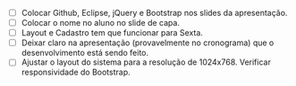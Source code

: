 - [ ] Colocar Github, Eclipse, jQuery e Bootstrap nos slides da apresentação.
- [ ] Colocar o nome no aluno no slide de capa.
- [ ] Layout e Cadastro tem que funcionar para Sexta.
- [ ] Deixar claro na apresentação (provavelmente no cronograma) que o desenvolvimento está sendo feito. 
- [ ] Ajustar o layout do sistema para a resolução de 1024x768. Verificar responsividade do Bootstrap.
